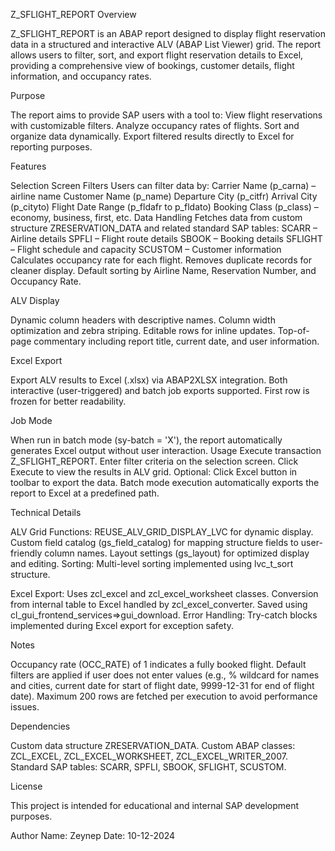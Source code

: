 Z_SFLIGHT_REPORT
Overview

Z_SFLIGHT_REPORT is an ABAP report designed to display flight reservation data in a structured and interactive ALV (ABAP List Viewer) grid. The report allows users to filter, sort, and export flight reservation details to Excel, providing a comprehensive view of bookings, customer details, flight information, and occupancy rates.



Purpose

The report aims to provide SAP users with a tool to:
View flight reservations with customizable filters.
Analyze occupancy rates of flights.
Sort and organize data dynamically.
Export filtered results directly to Excel for reporting purposes.

Features

Selection Screen Filters
Users can filter data by:
Carrier Name (p_carna) – airline name
Customer Name (p_name)
Departure City (p_citfr)
Arrival City (p_cityto)
Flight Date Range (p_fldafr to p_fldato)
Booking Class (p_class) – economy, business, first, etc.
Data Handling
Fetches data from custom structure ZRESERVATION_DATA and related standard SAP tables:
SCARR – Airline details
SPFLI – Flight route details
SBOOK – Booking details
SFLIGHT – Flight schedule and capacity
SCUSTOM – Customer information
Calculates occupancy rate for each flight.
Removes duplicate records for cleaner display.
Default sorting by Airline Name, Reservation Number, and Occupancy Rate.

ALV Display

Dynamic column headers with descriptive names.
Column width optimization and zebra striping.
Editable rows for inline updates.
Top-of-page commentary including report title, current date, and user information.

Excel Export

Export ALV results to Excel (.xlsx) via ABAP2XLSX integration.
Both interactive (user-triggered) and batch job exports supported.
First row is frozen for better readability.

Job Mode

When run in batch mode (sy-batch = 'X'), the report automatically generates Excel output without user interaction.
Usage
Execute transaction Z_SFLIGHT_REPORT.
Enter filter criteria on the selection screen.
Click Execute to view the results in ALV grid.
Optional: Click Excel button in toolbar to export the data.
Batch mode execution automatically exports the report to Excel at a predefined path.

Technical Details

ALV Grid Functions:
REUSE_ALV_GRID_DISPLAY_LVC for dynamic display.
Custom field catalog (gs_field_catalog) for mapping structure fields to user-friendly column names.
Layout settings (gs_layout) for optimized display and editing.
Sorting: Multi-level sorting implemented using lvc_t_sort structure.

Excel Export:
Uses zcl_excel and zcl_excel_worksheet classes.
Conversion from internal table to Excel handled by zcl_excel_converter.
Saved using cl_gui_frontend_services=>gui_download.
Error Handling: Try-catch blocks implemented during Excel export for exception safety.

Notes

Occupancy rate (OCC_RATE) of 1 indicates a fully booked flight.
Default filters are applied if user does not enter values (e.g., % wildcard for names and cities, current date for start of flight date, 9999-12-31 for end of flight date).
Maximum 200 rows are fetched per execution to avoid performance issues.

Dependencies

Custom data structure ZRESERVATION_DATA.
Custom ABAP classes: ZCL_EXCEL, ZCL_EXCEL_WORKSHEET, ZCL_EXCEL_WRITER_2007.
Standard SAP tables: SCARR, SPFLI, SBOOK, SFLIGHT, SCUSTOM.

License

This project is intended for educational and internal SAP development purposes.

Author
Name: Zeynep
Date: 10-12-2024
